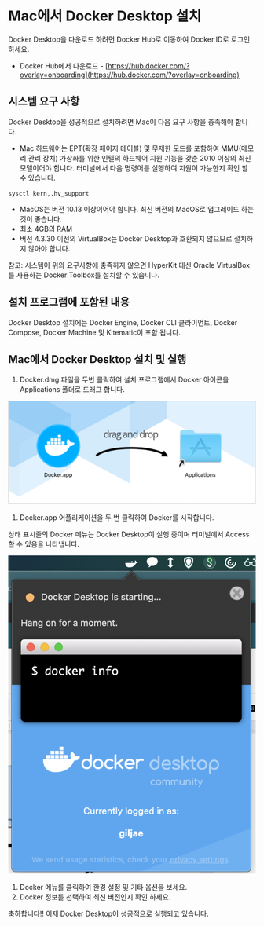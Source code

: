 # Mac에서 Docker Desktop 설치

Docker Desktop을 다운로드 하려면 Docker Hub로 이동하여 Docker ID로 로그인 하세요.

* Docker Hub에서 다운로드 - [https://hub.docker.com/?overlay=onboarding](https://hub.docker.com/?overlay=onboarding)

## 시스템 요구 사항

Docker Desktop을 성공적으로 설치하려면 Mac이 다음 요구 사항을 충족해야 합니다.

* Mac 하드웨어는 EPT\(확장 페이지 테이블\) 및 무제한 모드를 포함하여 MMU\(메모리 관리 장치\) 가상화를 위한 인텔의 하드웨어 지원 기능을 갖춘 2010 이상의 최신 모델이어야 합니다. 터미널에서 다음 명령어를 실행하여 지원이 가능한지 확인 할 수 있습니다.

```text
sysctl kern,.hv_support
```

* MacOS는 버전 10.13 이상이어야 합니다. 최신 버전의 MacOS로 업그레이드 하는 것이 좋습니다.
* 최소 4GB의 RAM
* 버전 4.3.30 이전의 VirtualBox는 Docker Desktop과 호환되지 않으므로 설치하지 않아야 합니다.

참고: 시스템이 위의 요구사항에 충족하지 않으면 HyperKit 대신 Oracle VirtualBox를 사용하는 Docker Toolbox를 설치할 수 있습니다.

## 설치 프로그램에 포함된 내용

Docker Desktop 설치에는 Docker Engine, Docker CLI 클라이언트, Docker Compose, Docker Machine 및 Kitematic이 포함 됩니다.

## Mac에서 Docker Desktop 설치 및 실행

1. Docker.dmg 파일을 두번 클릭하여 설치 프로그램에서 Docker 아이콘을 Applications 폴더로 드래그 합니다.

![](../.gitbook/assets/0.png)

1. Docker.app 어플리케이션을 두 번 클릭하여 Docker를 시작합니다.

상태 표시줄의 Docker 메뉴는 Docker Desktop이 실행 중이며 터미널에서 Access 할 수 있음을 나타냅니다.

![](../.gitbook/assets/1%20%281%29.png)

1. Docker 메뉴를 클릭하여 환경 설정 및 기타 옵션을 보세요.
2. Docker 정보를 선택하여 최신 버전인지 확인 하세요.

축하합니다!! 이제 Docker Desktop이 성공적으로 실행되고 있습니다.

